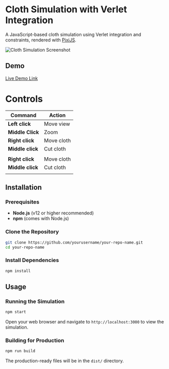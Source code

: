 # Cloth Simulation with Verlet Integration

A JavaScript-based cloth simulation using Verlet integration and constraints, rendered with [PixiJS](https://pixijs.com/).

![Cloth Simulation Screenshot](path/to/your/screenshot.png)

## Demo

[Live Demo Link](https://your-demo-link.com)

# Controls

| Command          | Action     |
|------------------|------------|
| **Left click**   | Move view  |
| **Middle Click** | Zoom       |
| **Right click**  | Move cloth |
| **Middle click** | Cut cloth  |
|                  |            |      |
| **Right click**  | Move cloth |
| **Middle click** | Cut cloth  |
|                  |            |

## Installation

### Prerequisites

- **Node.js** (v12 or higher recommended)
- **npm** (comes with Node.js)

### Clone the Repository

```bash
git clone https://github.com/yourusername/your-repo-name.git
cd your-repo-name
```

### Install Dependencies

```bash
npm install
```

## Usage

### Running the Simulation

```bash
npm start
```

Open your web browser and navigate to `http://localhost:3000` to view the simulation.

### Building for Production

```bash
npm run build
```

The production-ready files will be in the `dist/` directory.
